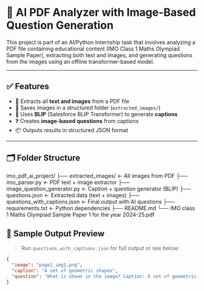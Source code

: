 # 🧠 AI PDF Analyzer with Image-Based Question Generation 

This project is part of an AI/Python Internship task that involves analyzing a PDF file containing educational content (IMO Class 1 Maths Olympiad Sample Paper), extracting both text and images, and generating questions from the images using an offline transformer-based model.

---

## ✅ Features

- 📄 Extracts all **text and images** from a PDF file
- 📁 Saves images in a structured folder (`extracted_images/`)
- 🧠 Uses **BLIP** (Salesforce BLIP Transformer) to generate **captions**
- ❓ Creates **image-based questions** from captions
- 📦 Outputs results in structured JSON format

---

## 🗂️ Folder Structure
imo_pdf_ai_project/
├── extracted_images/ ← All images from PDF
├── imo_parser.py ← PDF text + image extractor
├── image_question_generator.py ← Caption + question generator (BLIP)
├── questions.json ← Extracted data (text + images)
├── questions_with_captions.json ← Final output with AI questions
├── requirements.txt ← Python dependencies
├── README.md
└── IMO class 1 Maths Olympiad Sample Paper 1 for the year 2024-25.pdf

## 📎 Sample Output Preview

> Run `questions_with_captions.json` for full output or see below:

```json
{
  "image": "page1_img1.png",
  "caption": "A set of geometric shapes",
  "question": "What is shown in the image? Caption: A set of geometric shapes"
}
